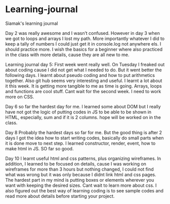 # Learning-journal
Siamak's learning journal

Day 2 was really awesome and I wasn’t confused. However in day 3 when we got to loops and arrays I lost my path. More importantly whatever I did to keep a tally of numbers I could just get it in console.log not anywhere els.
I should practice more. I wish the basics for a beginner where also practiced in the class with more details, cause they are all new to me.

Learning journal day 5:
First week went really well. On Tuesday I freaked out about coding cause I did not get what I needed to do. But it went better the following days. I learnt about pseudo coding and how to put arithmetics together. Also git hub seems very interesting and useful. I learnt a lot about it this week. It is getting more tangible to me as time is going. Arrays, loops and functions are cool stuff. Cant wait for the second week. I need to work more on CSS.


Day 6 so far the hardest day for me. I learned some about DOM but I really have not got the logic of putting codes in JS to be able to be shown in HTML, especially, sum and if it is 2 columns. hope will be worked on in the class.


Day 8
Probably the hardest days so far for me. But the good thing is after 2 days I got the idea how to start writing codes, basically do small parts when it is done move to next step. I learned constructor, render, event, how to make html in JS.
SO far so good.

Day 10
I learnt useful html and css patterns, plus organizing wireframes. In addition, I learned to be focused on details, cause I was working on wireframes for more than 3 hours but nothing changed, I could not find what was wrong but it was only because I didnt link html and css pages. The hardest part in my mind is putting boxes or elements wherever you want with keeping the desired sizes. Cant wait to learn more about css. I also figured out the best way of learning coding is to see sample codes and read more about details before starting your project. 
